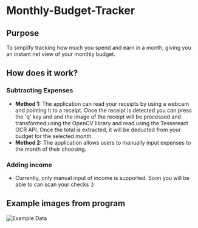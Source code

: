 # Monthly-Budget-Tracker

## Purpose
To simplify tracking how much you spend and earn in a month, giving you an instant net view of your monthly budget.

## How does it work?
### Subtracting Expenses
* **Method 1:** The application can read your receipts by using a webcam and pointing it to a receipt. Once the receipt is detected you can press the 'q' key and and the image of the receipt will be processed and transformed using the OpenCV library and read using the Tessereact OCR API. Once the total is extracted, it will be deducted from your budget for the selected month.
* **Method 2:** The application allows users to manually input expenses to the month of their choosing.

### Adding income
* Currently, only manual input of income is supported. Soon you will be able to can scan your checks :)

## Example images from program
![Example Data](https://github.com/obvios/Monthly-Budget-Tracker/blob/master/ComputerVision_proj/Images/ExampleData.jpg=250x250)
